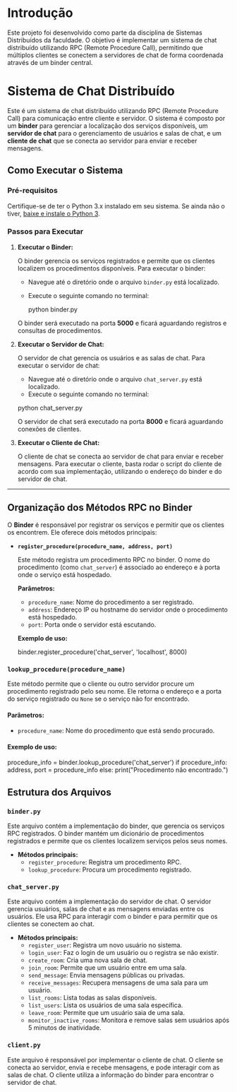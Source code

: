 # Introdução
Este projeto foi desenvolvido como parte da disciplina de Sistemas Distribuídos da faculdade. O objetivo é implementar um sistema de chat distribuído utilizando RPC (Remote Procedure Call), permitindo que múltiplos clientes se conectem a servidores de chat de forma coordenada através de um binder central.

# Sistema de Chat Distribuído

Este é um sistema de chat distribuído utilizando RPC (Remote Procedure Call) para comunicação entre cliente e servidor. O sistema é composto por um **binder** para gerenciar a localização dos serviços disponíveis, um **servidor de chat** para o gerenciamento de usuários e salas de chat, e um **cliente de chat** que se conecta ao servidor para enviar e receber mensagens.

## Como Executar o Sistema

### Pré-requisitos

Certifique-se de ter o Python 3.x instalado em seu sistema. Se ainda não o tiver, [baixe e instale o Python 3](https://www.python.org/downloads/).

### Passos para Executar

1. **Executar o Binder:**

   O binder gerencia os serviços registrados e permite que os clientes localizem os procedimentos disponíveis. Para executar o binder:

   - Navegue até o diretório onde o arquivo `binder.py` está localizado.
   - Execute o seguinte comando no terminal:

     python binder.py

   O binder será executado na porta **5000** e ficará aguardando registros e consultas de procedimentos.

2. **Executar o Servidor de Chat:**

   O servidor de chat gerencia os usuários e as salas de chat. Para executar o servidor de chat:

   - Navegue até o diretório onde o arquivo `chat_server.py` está localizado.
   - Execute o seguinte comando no terminal:

    python chat_server.py

   O servidor de chat será executado na porta **8000** e ficará aguardando conexões de clientes.

3. **Executar o Cliente de Chat:**

   O cliente de chat se conecta ao servidor de chat para enviar e receber mensagens. Para executar o cliente, basta rodar o script do cliente de acordo com sua implementação, utilizando o endereço do binder e do servidor de chat.

---

## Organização dos Métodos RPC no Binder

O **Binder** é responsável por registrar os serviços e permitir que os clientes os encontrem. Ele oferece dois métodos principais:

- **`register_procedure(procedure_name, address, port)`**

  Este método registra um procedimento RPC no binder. O nome do procedimento (como `chat_server`) é associado ao endereço e à porta onde o serviço está hospedado.

  **Parâmetros:**
  - `procedure_name`: Nome do procedimento a ser registrado.
  - `address`: Endereço IP ou hostname do servidor onde o procedimento está hospedado.
  - `port`: Porta onde o servidor está escutando.

  **Exemplo de uso:**

  binder.register_procedure('chat_server', 'localhost', 8000)

### `lookup_procedure(procedure_name)`

Este método permite que o cliente ou outro servidor procure um procedimento registrado pelo seu nome. Ele retorna o endereço e a porta do serviço registrado ou `None` se o serviço não for encontrado.

#### Parâmetros:
- `procedure_name`: Nome do procedimento que está sendo procurado.

#### Exemplo de uso:

procedure_info = binder.lookup_procedure('chat_server')
if procedure_info:
    address, port = procedure_info
else:
    print("Procedimento não encontrado.")


## Estrutura dos Arquivos

### `binder.py`

Este arquivo contém a implementação do binder, que gerencia os serviços RPC registrados. O binder mantém um dicionário de procedimentos registrados e permite que os clientes localizem serviços pelos seus nomes.

- **Métodos principais:**
  - `register_procedure`: Registra um procedimento RPC.
  - `lookup_procedure`: Procura um procedimento registrado.

### `chat_server.py`

Este arquivo contém a implementação do servidor de chat. O servidor gerencia usuários, salas de chat e as mensagens enviadas entre os usuários. Ele usa RPC para interagir com o binder e para permitir que os clientes se conectem ao chat.

- **Métodos principais:**
  - `register_user`: Registra um novo usuário no sistema.
  - `login_user`: Faz o login de um usuário ou o registra se não existir.
  - `create_room`: Cria uma nova sala de chat.
  - `join_room`: Permite que um usuário entre em uma sala.
  - `send_message`: Envia mensagens públicas ou privadas.
  - `receive_messages`: Recupera mensagens de uma sala para um usuário.
  - `list_rooms`: Lista todas as salas disponíveis.
  - `list_users`: Lista os usuários de uma sala específica.
  - `leave_room`: Permite que um usuário saia de uma sala.
  - `monitor_inactive_rooms`: Monitora e remove salas sem usuários após 5 minutos de inatividade.

### `client.py`

Este arquivo é responsável por implementar o cliente de chat. O cliente se conecta ao servidor, envia e recebe mensagens, e pode interagir com as salas de chat. O cliente utiliza a informação do binder para encontrar o servidor de chat.
